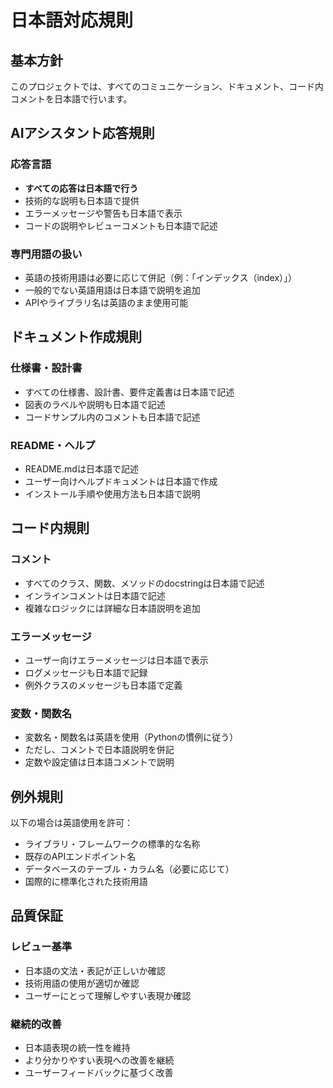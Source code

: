 # 日本語対応規則

## 基本方針

このプロジェクトでは、すべてのコミュニケーション、ドキュメント、コード内コメントを日本語で行います。

## AIアシスタント応答規則

### 応答言語
- **すべての応答は日本語で行う**
- 技術的な説明も日本語で提供
- エラーメッセージや警告も日本語で表示
- コードの説明やレビューコメントも日本語で記述

### 専門用語の扱い
- 英語の技術用語は必要に応じて併記（例：「インデックス（index）」）
- 一般的でない英語用語は日本語で説明を追加
- APIやライブラリ名は英語のまま使用可能

## ドキュメント作成規則

### 仕様書・設計書
- すべての仕様書、設計書、要件定義書は日本語で記述
- 図表のラベルや説明も日本語で記述
- コードサンプル内のコメントも日本語で記述

### README・ヘルプ
- README.mdは日本語で記述
- ユーザー向けヘルプドキュメントは日本語で作成
- インストール手順や使用方法も日本語で説明

## コード内規則

### コメント
- すべてのクラス、関数、メソッドのdocstringは日本語で記述
- インラインコメントは日本語で記述
- 複雑なロジックには詳細な日本語説明を追加

### エラーメッセージ
- ユーザー向けエラーメッセージは日本語で表示
- ログメッセージも日本語で記録
- 例外クラスのメッセージも日本語で定義

### 変数・関数名
- 変数名・関数名は英語を使用（Pythonの慣例に従う）
- ただし、コメントで日本語説明を併記
- 定数や設定値は日本語コメントで説明

## 例外規則

以下の場合は英語使用を許可：
- ライブラリ・フレームワークの標準的な名称
- 既存のAPIエンドポイント名
- データベースのテーブル・カラム名（必要に応じて）
- 国際的に標準化された技術用語

## 品質保証

### レビュー基準
- 日本語の文法・表記が正しいか確認
- 技術用語の使用が適切か確認
- ユーザーにとって理解しやすい表現か確認

### 継続的改善
- 日本語表現の統一性を維持
- より分かりやすい表現への改善を継続
- ユーザーフィードバックに基づく改善